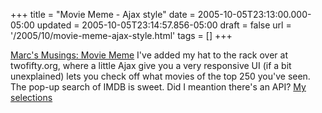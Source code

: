 +++
title = "Movie Meme - Ajax style"
date = 2005-10-05T23:13:00.000-05:00
updated = 2005-10-05T23:14:57.856-05:00
draft = false
url = '/2005/10/movie-meme-ajax-style.html'
tags = []
+++

[Marc's Musings: Movie Meme](http://musingmarc.blogspot.com/2005/08/movie-meme.html) I've added my hat to the rack over at twofifty.org, where a little Ajax give you a very responsive UI (if a bit unexplained) lets you check off what movies of the top 250 you've seen. The pop-up search of IMDB is sweet. Did I meantion there's an API? [My selections](http://twofifty.org/user/IDisposable/ "twofifty.org")
